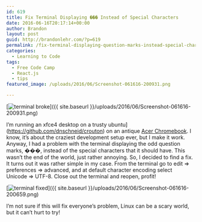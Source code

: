 ```yaml
---
id: 619
title: Fix Terminal Displaying ��� Instead of Special Characters
date: 2016-06-16T20:17:14+00:00
author: Brandon
layout: post
guid: http://brandonlehr.com/?p=619
permalink: /fix-terminal-displaying-question-marks-instead-special-characters/
categories:
  - Learning to Code
tags:
  - Free Code Camp
  - React.js
  - tips
featured_image: /uploads/2016/06/Screenshot-061616-200931.png

---
```



[<img class="aligncenter wp-image-624 size-full" src="{{ site.baseurl }}/uploads/2016/06/Screenshot-061616-200931.png?fit=640%2C413" alt="terminal broke" srcset="{{ site.baseurl }}/uploads/2016/06/Screenshot-061616-200931.png?w=819 819w, {{ site.baseurl }}/uploads/2016/06/Screenshot-061616-200931.png?resize=300%2C194 300w" sizes="(max-width: 640px) 100vw, 640px" data-recalc-dims="1" />]({{ site.baseurl }}/uploads/2016/06/Screenshot-061616-200931.png)

I&#8217;m running an xfce4 desktop on a trusty ubuntu](https://github.com/dnschneid/crouton) on an antique [Acer Chromebook](http://www.pcworld.com/article/2046477/review-acers-c710-2457-chromebook-is-a-basic-bargain-browsing-machine.html). I know, it&#8217;s about the craziest development setup ever, but I make it work. Anyway, I had a problem with the terminal displaying the odd question marks, ���, instead of the special characters that it should have. This wasn&#8217;t the end of the world, just rather annoying. So, I decided to find a fix. It turns out it was rather simple in my case. From the terminal go to edit => preferences => advanced, and at default character encoding select Unicode => UTF-8. Close out the terminal and reopen, profit!

[<img class="aligncenter size-full wp-image-623" src="{{ site.baseurl }}/uploads/2016/06/Screenshot-061616-200659.png?fit=640%2C434" alt="terminal fixed" srcset="{{ site.baseurl }}/uploads/2016/06/Screenshot-061616-200659.png?w=819 819w, {{ site.baseurl }}/uploads/2016/06/Screenshot-061616-200659.png?resize=300%2C203 300w" sizes="(max-width: 640px) 100vw, 640px" data-recalc-dims="1" />]({{ site.baseurl }}/uploads/2016/06/Screenshot-061616-200659.png)

I&#8217;m not sure if this will fix everyone&#8217;s problem, Linux can be a scary world, but it can&#8217;t hurt to try!

&nbsp;
